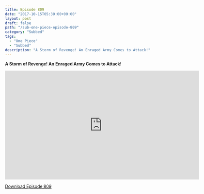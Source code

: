 ```yaml
---
title: Episode 809
date: "2017-10-15T05:30:00+00:00"
layout: post
draft: false
path: "/sub-one-piece-episode-809"
category: "Subbed"
tags:
  - "One Piece"
  - "Subbed"
description: "A Storm of Revenge! An Enraged Army Comes to Attack!"
---
```


**A Storm of Revenge! An Enraged Army Comes to Attack!**

<iframe width="640" height="360" src="https://www.rapidvideo.com/e/G6FRPH2FO3" frameborder="0" marginwidth=0 marginheight=0 scrolling=no allowfullscreen></iframe>

<a href="http://ouo.io/qs/eCodkFEQ?s=https://rapidvid.to/d/https://www.rapidvideo.com/e/G6FRPH2FO3">Download Episode 809</a>
